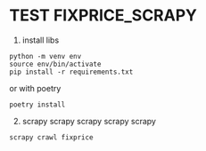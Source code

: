 # TEST FIXPRICE_SCRAPY
1. install libs

```
python -m venv env
source env/bin/activate
pip install -r requirements.txt
``` 
or with poetry
```
poetry install
```
2. scrapy scrapy scrapy scrapy scrapy
```
scrapy crawl fixprice
```
